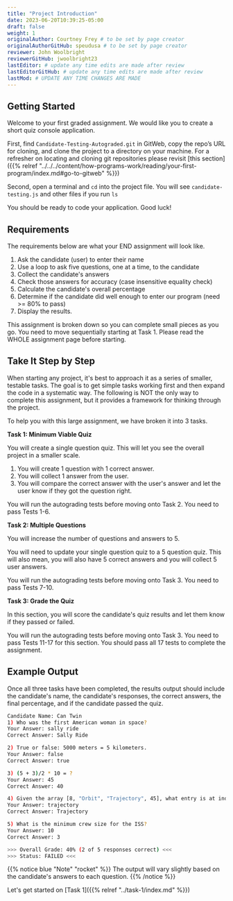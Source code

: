 ```yaml
---
title: "Project Introduction"
date: 2023-06-20T10:39:25-05:00
draft: false
weight: 1
originalAuthor: Courtney Frey # to be set by page creator
originalAuthorGitHub: speudusa # to be set by page creator
reviewer: John Woolbright
reviewerGitHub: jwoolbright23
lastEditor: # update any time edits are made after review
lastEditorGitHub: # update any time edits are made after review
lastMod: # UPDATE ANY TIME CHANGES ARE MADE
---
```


## Getting Started

Welcome to your first graded assignment.  We would like you to create a short quiz console application.

First, find `Candidate-Testing-Autograded.git` in GitWeb, copy the repo’s URL for cloning, and clone the project to a directory on your machine. For a refresher on locating and cloning git repositories please revisit [this section]({{% relref "../../../content/how-programs-work/reading/your-first-program/index.md#go-to-gitweb" %}})

Second, open a terminal and `cd` into the project file. You will see `candidate-testing.js` and other files if you run `ls`

You should be ready to code your application.  Good luck! 


## Requirements

The requirements below are what your END assignment will look like. 

1. Ask the candidate (user) to enter their name
1. Use a loop to ask five questions, one at a time, to the candidate
1. Collect the candidate's answers
1. Check those answers for accuracy (case insensitive equality check)
1. Calculate the candidate's overall percentage
1. Determine if the candidate did well enough to enter our program (need >= 80% to pass)
1. Display the results.

This assignment is broken down so you can complete small pieces as you go. You need to move sequentially starting at Task 1. Please read the WHOLE assignment page before starting.

## Take It Step by Step
When starting any project, it's best to approach it as a series of smaller, testable tasks. The goal is to get simple tasks working first and then expand the code in a systematic way. The following is NOT the only way to complete this assignment, but it provides a framework for thinking through the project.

To help you with this large assignment, we have broken it into 3 tasks.

**Task 1: Minimum Viable Quiz**

You will create a single question quiz.  This will let you see the overall project in a smaller scale.
   1. You will create 1 question with 1 correct answer.  
   1. You will collect 1 answer from the user.
   1. You will compare the correct answer with the user's answer and let the user know if they got the question right.

You will run the autograding tests before moving onto Task 2.  You need to pass Tests 1-6.

**Task 2: Multiple Questions**

You will increase the number of questions and answers to 5.  

You will need to update your single question quiz to a 5 question quiz. 
This will also mean, you will also have 5 correct answers and you will collect 5 user answers.

You will run the autograding tests before moving onto Task 3.  You need to pass Tests 7-10.

**Task 3: Grade the Quiz**

In this section, you will score the candidate's quiz results and let them know if they passed or failed.

You will run the autograding tests before moving onto Task 3.  You need to pass Tests 11-17 for this section.  You should pass all 17 tests to complete the assignment.

## Example Output

Once all three tasks have been completed, the results output should include the candidate's name, the candidate's responses, the correct answers, the final percentage, and if the candidate passed the quiz.

```bash
Candidate Name: Can Twin
1) Who was the first American woman in space?
Your Answer: sally ride
Correct Answer: Sally Ride

2) True or false: 5000 meters = 5 kilometers.
Your Answer: false
Correct Answer: true

3) (5 + 3)/2 * 10 = ?
Your Answer: 45
Correct Answer: 40

4) Given the array [8, "Orbit", "Trajectory", 45], what entry is at index 2?
Your Answer: trajectory
Correct Answer: Trajectory

5) What is the minimum crew size for the ISS?
Your Answer: 10
Correct Answer: 3

>>> Overall Grade: 40% (2 of 5 responses correct) <<<
>>> Status: FAILED <<<
```

{{% notice blue "Note" "rocket" %}} 
 The output will vary slightly based on the candidate's answers to each question.
{{% /notice %}}

Let's get started on [Task 1]({{% relref "../task-1/index.md" %}})


